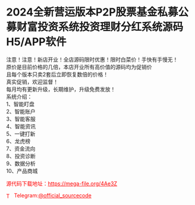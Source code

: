 # 2024全新营运版本P2P股票基金私募公募财富投资系统投资理财分红系统源码H5/APP软件

注意！注意！新店开业！全店源码限时优惠！限时白菜价！手快有手慢无！<br>原价是目前价格的几倍，本店开业所有高价值的源码均为促销价<br>且每个版本只卖2套后立即恢复数倍的价格！<br>真实促销，欢迎监督！<br>每月均有更新升级，长期维护，升级免费发放！<br>系统介绍：<br>1、智能盯盘<br>2、智能账户<br>3、智能客服<br>4、智能资讯<br>5、一键打新<br>6、龙虎榜<br>7、资金流向<br>8、投资诊断<br>9、数据分析<br>10、产品商城<br>


<p style="color: red;">源代码下载地址：<a href="https://mega-file.org/4Ae3Z" style="color: red;">https://mega-file.org/4Ae3Z</a></p><p style="color: red;"><img src="https://cdn-icons-png.flaticon.com/512/2111/2111646.png" alt="Telegram Icon" style="width: 16px; vertical-align: middle; margin-right: 5px;">Telegram:<a href="https://t.me/official_sourcecode" style="color: red;">@official_sourcecode</a></p>